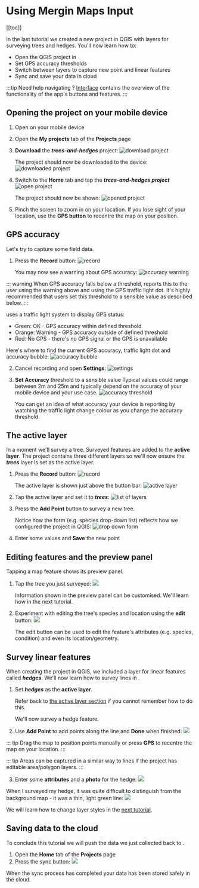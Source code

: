 # Using Mergin Maps Input

[[toc]]

In the last tutorial we created a new <MainPlatformName /> project in QGIS with layers for surveying trees and hedges. You'll now learn how to:
* Open the QGIS project in <MobileAppName />
* Set GPS accuracy thresholds
* Switch between layers to capture new point and linear features
* Sync and save your data in <MainPlatformNameLink /> cloud

:::tip
Need help navigating <MobileAppName />? [<MobileAppName /> Interface](../../field/input_ui/) contains the overview of the functionality of the app's buttons and features.
:::

## Opening the project on your mobile device 
1. Open <MobileAppName /> on your mobile device
2. Open the **My projects** tab of the **Projects** page
3. **Download** the ***trees-and-hedges*** project:
   ![download project](./merginmaps-mobile-download-my-project.jpg)

   The project should now be downloaded to the device:
   ![downloaded project](./merginmaps-mobile-project-downloading.jpg)

4. Switch to the **Home** tab and tap the ***trees-and-hedges project***
   ![open project](./merginmaps-mobile-open-project.jpg)

   The project should now be shown:
   ![opened project](../capturing-first-data/merginmaps-mobile-location-shown-on-osm.jpg)

5. Pinch the screen to zoom in on your location. If you lose sight of your location, use the **GPS button** to recentre the map on your position.

## GPS accuracy
Let's try to capture some field data.

1. Press the **Record** button:
   ![record](../capturing-first-data/merginmaps-mobile-record.jpg)
   
   You may now see a warning about GPS accuracy:
   ![accuracy warning](./merginmaps-mobile-gps-accuracy-warning.jpg)

::: warning
When GPS accuracy falls below a threshold, <MobileAppName /> reports this to the user using the warning above and using the GPS traffic light dot. It's highly recommended that users set this threshold to a sensible value as described below.
:::
   
<MobileAppName /> uses a traffic light system to display GPS status:
* Green: OK - GPS accuracy within defined threshold
* Orange: Warning - GPS accuracy outside of defined threshold
* Red: No GPS - there's no GPS signal or the GPS is unavailable

Here's where to find the current GPS accuracy, traffic light dot and accuracy bubble:
   ![accuracy bubble](./merginmaps-mobile-accuracy-spot-and-bubble.jpg)

2. Cancel recording and open **Settings**:
   ![settings](./merginmaps-mobile-open-settings.jpg)

3. **Set Accuracy** threshold to a sensible value
   Typical values could range between 2m and 25m and typically depend on the accuracy of your mobile device and your use case.
   ![accuracy threshold](./merginmaps-mobile-setting-accuracy-threshold.jpg)

   You can get an idea of what accuracy your device is reporting by watching the traffic light change colour as you change the accuracy threshold.

## The active layer
In a moment we'll survey a tree. Surveyed features are added to the **active layer**. The project contains three different layers so we'll now ensure the ***trees*** layer is set as the active layer.

1. Press the **Record** button:
   ![record](../capturing-first-data/merginmaps-mobile-record.jpg)

   The active layer is shown just above the button bar:
   ![active layer](./merginmaps-mobile-active-layer.jpg)

2. Tap the active layer and set it to ***trees***:
   ![list of layers](./merginmaps-mobile-active-layer-set-to-trees.jpg)

3. Press the **Add Point** button to survey a new tree.

   Notice how the form (e.g. species drop-down list) reflects how we configured the project in QGIS:
   ![drop down form](./merginmaps-mobile-forms-with-drop-down.jpg)

4. Enter some values and **Save** the new point

## Editing features and the preview panel
Tapping a map feature shows its preview panel.

1. Tap the tree you just surveyed:
   ![](./merginmaps-mobile-default-preview-panel.jpg)

   Information shown in the preview panel can be customised. We'll learn how in the next tutorial.
   
2. Experiment with editing the tree's species and location using the **edit** button:
   ![](./merginmaps-mobile-edit-button.jpg)

   The edit button can be used to edit the feature's attributes (e.g. species, condition) and even its location/geometry.

## Survey linear features

When creating the project in QGIS, we included a layer for linear features called ***hedges***. We'll now learn how to survey lines in <MobileAppName />.

1. Set ***hedges*** as the **active layer**.
   
   Refer back to [the active layer section](#the-active-layer) if you cannot remember how to do this.
   
   We'll now survey a hedge feature.

2. Use **Add Point** to add points along the line and **Done** when finished:
   ![](./merginmaps-mobile-digitising-line.jpg)

::: tip
Drag the map to position points manually or press **GPS** to recentre the map on your location.
:::

::: tip
Areas can be captured in a similar way to lines if the project has editable area/polygon layers.
:::

3. Enter some **attributes** and a **photo** for the hedge:
   ![](./merginmaps-mobile-hedge-attributes-and-photo.jpg)

When I surveyed my hedge, it was quite difficult to distinguish from the background map - it was a thin, light green line: 
![](./merginmaps-mobile-poor-symbology.jpg)

We will learn how to change layer styles in the [next tutorial](../further-project-customisation/).

## Saving data to the cloud
To conclude this tutorial we will push the data we just collected back to <MainPlatformNameLink />.
1. Open the **Home** tab of the **Projects** page
2. Press the sync button:
   ![](./merginmaps-mobile-sync-project.jpg)

When the sync process has completed your data has been stored safely in the cloud.
